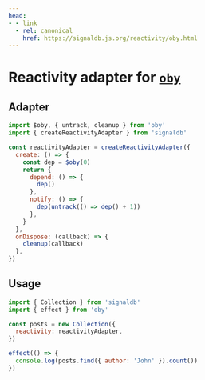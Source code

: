 ```yaml
---
head:
- - link
  - rel: canonical
    href: https://signaldb.js.org/reactivity/oby.html
---
```

# Reactivity adapter for [`oby`](https://github.com/vobyjs/oby)

## Adapter

```js
import $oby, { untrack, cleanup } from 'oby'
import { createReactivityAdapter } from 'signaldb'

const reactivityAdapter = createReactivityAdapter({
  create: () => {
    const dep = $oby(0)
    return {
      depend: () => {
        dep()
      },
      notify: () => {
        dep(untrack(() => dep() + 1))
      },
    }
  },
  onDispose: (callback) => {
    cleanup(callback)
  },
})
```

## Usage

```js
import { Collection } from 'signaldb'
import { effect } from 'oby'

const posts = new Collection({
  reactivity: reactivityAdapter,
})

effect(() => {
  console.log(posts.find({ author: 'John' }).count())
})
```
